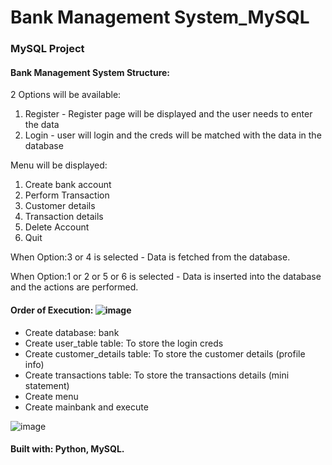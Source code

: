 # Bank Management System_MySQL
### MySQL Project

#### Bank Management System Structure:
2 Options will be available:
1. Register - Register page will be displayed and the user needs to enter the data
2. Login - user will login and the creds will be matched with the data in the database

Menu will be displayed:
1. Create bank account
2. Perform Transaction
3. Customer details
4. Transaction details
5. Delete Account
6. Quit

When Option:3 or 4 is selected - Data is fetched from the database.

When Option:1 or 2 or 5 or 6 is selected - Data is inserted into the database and the actions are performed.

#### Order of Execution: ![image](https://user-images.githubusercontent.com/79400175/161265418-c310b455-2966-4a13-b25e-c6453b552742.png)
  * Create database: bank
  * Create user_table table: To store the login creds
  * Create customer_details table: To store the customer details (profile info)
  * Create transactions table: To store the transactions details (mini statement)
  * Create menu
  * Create mainbank and execute
  
![image](https://user-images.githubusercontent.com/79400175/161269191-b85ea247-a9d6-43be-8760-e333fbfd4b47.png)

#### Built with: Python, MySQL.



